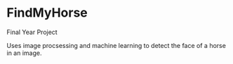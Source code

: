 # FindMyHorse
Final Year Project

Uses image procsessing and machine learning to detect the face of a horse in an image.